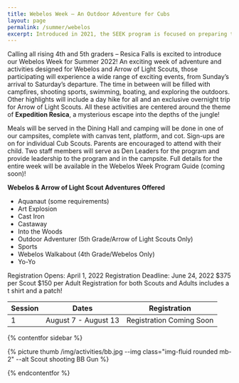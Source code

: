 ```yaml
---
title: Webelos Week – An Outdoor Adventure for Cubs
layout: page
permalink: /summer/webelos
excerpt: Introduced in 2021, the SEEK program is focused on preparing the next generation of camp staff. SEEK replaces our traditional CIT program with a three week program designed around targeted skill development and personal growth. 
---
```


Calling all rising 4th and 5th graders – Resica Falls is excited to introduce our Webelos Week for Summer 2022! An exciting week of adventure and activities designed for Webelos and Arrow of Light Scouts, those participating will experience a wide range of exciting events, from Sunday’s arrival to Saturday’s departure. The time in between will be filled with campfires, shooting sports, swimming, boating, and exploring the outdoors. Other highlights will include a day hike for all and an exclusive overnight trip for Arrow of Light Scouts. All these activities are centered around the theme of **Expedition Resica**, a mysterious escape into the depths of the jungle! 

Meals will be served in the Dining Hall and camping will be done in one of our campsites, complete with canvas tent, platform, and cot. Sign-ups are on for individual Cub Scouts. Parents are encouraged to attend with their child. Two staff members will serve as Den Leaders for the program and provide leadership to the program and in the campsite. Full details for the entire week will be available in the Webelos Week Program Guide (coming soon)!

**Webelos & Arrow of Light Scout Adventures Offered**

- Aquanaut (some requirements)
- Art Explosion
- Cast Iron
- Castaway
- Into the Woods
- Outdoor Adventurer (5th Grade/Arrow of Light Scouts Only)
- Sports
- Webelos Walkabout (4th Grade/Webelos Only)
- Yo-Yo

Registration Opens: April 1, 2022
Registration Deadline: June 24, 2022
$375 per Scout         $150 per Adult
Registration for both Scouts and Adults includes a t shirt and a patch!


<table class="table text-center table-sessions">
    <thead class="thead-inverse">
        <tr>
            <th class="text-center">Session</th>
            <th class="text-center">Dates</th>
            <th class="text-center">Registration</th>
        </tr>
    </thead>
    <tbody>
        <tr>
            <td>1</td>
            <td>August 7 - August 13</td>
            <td>Registration Coming Soon</td>
            <!-- <td><a class="btn btn-primary disabled" href="#">Register</a></td> -->
        </tr>
    </tbody>
</table>

{% contentfor sidebar %}

{% picture thumb /img/activities/bb.jpg --img class="img-fluid rounded mb-2" --alt Scout shooting BB Gun %}

{% endcontentfor %}

